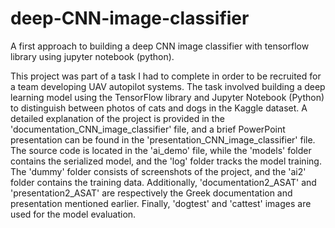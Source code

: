 # deep-CNN-image-classifier
A first approach to building a deep CNN image classifier with tensorflow library using jupyter notebook (python).

This project was part of a task I had to complete in order to be recruited for a team developing UAV autopilot systems. The task involved building a deep learning model using the TensorFlow library and Jupyter Notebook (Python) to distinguish between photos of cats and dogs in the Kaggle dataset. A detailed explanation of the project is provided in the 'documentation_CNN_image_classifier' file, and a brief PowerPoint presentation can be found in the 'presentation_CNN_image_classifier' file. The source code is located in the 'ai_demo' file, while the 'models' folder contains the serialized model, and the 'log' folder tracks the model training. The 'dummy' folder consists of screenshots of the project, and the 'ai2' folder contains the training data. Additionally, 'documentation2_ASAT' and 'presentation2_ASAT' are respectively the Greek documentation and presentation mentioned earlier. Finally, 'dogtest' and 'cattest' images are used for the model evaluation.
